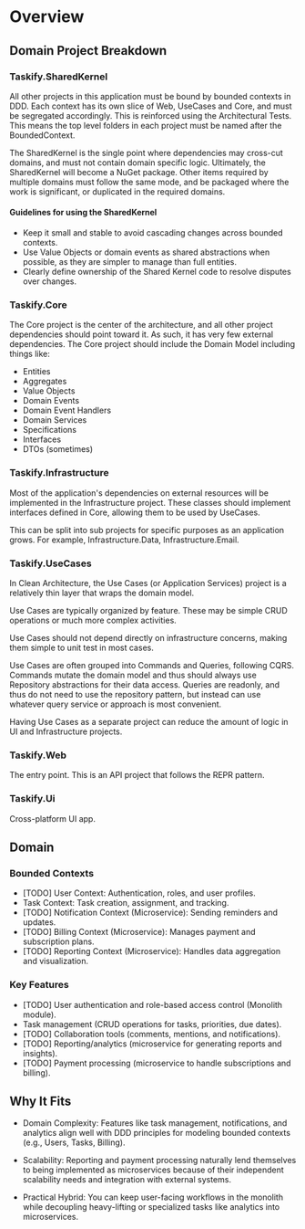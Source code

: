 # Overview

## Domain Project Breakdown

### Taskify.SharedKernel

All other projects in this application must be bound by bounded contexts in DDD. Each context has its own slice of Web, UseCases and Core, and must be segregated accordingly. This is reinforced using the Architectural Tests. This means the top level folders in each project must be named after the BoundedContext.

The SharedKernel is the single point where dependencies may cross-cut domains, and must not contain domain specific logic. Ultimately, the SharedKernel will become a NuGet package. Other items required by multiple domains must follow the same mode, and be packaged where the work is significant, or duplicated in the required domains.

#### Guidelines for using the SharedKernel

- Keep it small and stable to avoid cascading changes across bounded contexts.
- Use Value Objects or domain events as shared abstractions when possible, as they are simpler to manage than full entities.
- Clearly define ownership of the Shared Kernel code to resolve disputes over changes.

### Taskify.Core

The Core project is the center of the architecture, and all other project dependencies should point toward it. As such, it has very few external dependencies. The Core project should include the Domain Model including things like:

- Entities
- Aggregates
- Value Objects
- Domain Events
- Domain Event Handlers
- Domain Services
- Specifications
- Interfaces
- DTOs (sometimes)

### Taskify.Infrastructure

Most of the application's dependencies on external resources will be implemented in the Infrastructure project. These classes should implement interfaces defined in Core, allowing them to be used by UseCases.

This can be split into sub projects for specific purposes as an application grows. For example, Infrastructure.Data, Infrastructure.Email.

### Taskify.UseCases

In Clean Architecture, the Use Cases (or Application Services) project is a relatively thin layer that wraps the domain model.

Use Cases are typically organized by feature. These may be simple CRUD operations or much more complex activities.

Use Cases should not depend directly on infrastructure concerns, making them simple to unit test in most cases.

Use Cases are often grouped into Commands and Queries, following CQRS. Commands mutate the domain model and thus should always use Repository abstractions for their data access. Queries are readonly, and thus do not need to use the repository pattern, but instead can use whatever query service or approach is most convenient.

Having Use Cases as a separate project can reduce the amount of logic in UI and Infrastructure projects.

### Taskify.Web

The entry point. This is an API project that follows the REPR pattern.

### Taskify.Ui

Cross-platform UI app.

## Domain

### Bounded Contexts

- [TODO] User Context: Authentication, roles, and user profiles.
- Task Context: Task creation, assignment, and tracking.
- [TODO] Notification Context (Microservice): Sending reminders and updates.
- [TODO] Billing Context (Microservice): Manages payment and subscription plans.
- [TODO] Reporting Context (Microservice): Handles data aggregation and visualization.

### Key Features

- [TODO] User authentication and role-based access control (Monolith module).
- Task management (CRUD operations for tasks, priorities, due dates).
- [TODO] Collaboration tools (comments, mentions, and notifications).
- [TODO] Reporting/analytics (microservice for generating reports and insights).
- [TODO] Payment processing (microservice to handle subscriptions and billing).

## Why It Fits

- Domain Complexity: Features like task management, notifications, and analytics align well with DDD principles for modeling bounded contexts (e.g., Users, Tasks, Billing).

- Scalability: Reporting and payment processing naturally lend themselves to being implemented as microservices because of their independent scalability needs and integration with external systems.

- Practical Hybrid: You can keep user-facing workflows in the monolith while decoupling heavy-lifting or specialized tasks like analytics into microservices.
